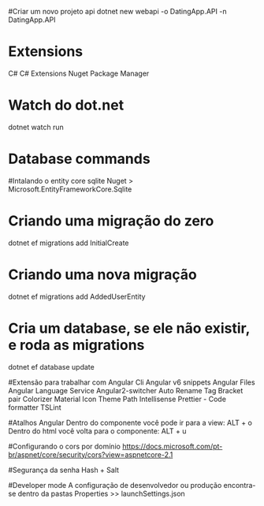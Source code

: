 #Criar um novo projeto api
dotnet new webapi -o DatingApp.API -n DatingApp.API

# Extensions
C#
C# Extensions
Nuget Package Manager

# Watch do dot.net
dotnet watch run

# Database commands

#Intalando o entity core sqlite
Nuget > Microsoft.EntityFrameworkCore.Sqlite

# Criando uma migração do zero
dotnet ef migrations add InitialCreate

# Criando uma nova migração
dotnet ef migrations add AddedUserEntity

# Cria um database, se ele não existir, e roda as migrations
dotnet ef database update

#Extensão para trabalhar com Angular Cli
Angular v6 snippets
Angular Files
Angular Language Service
Angular2-switcher
Auto Rename Tag
Bracket pair Colorizer
Material Icon Theme
Path Intellisense
Prettier - Code formatter
TSLint

#Atalhos Angular
Dentro do componente você pode ir para a view: ALT + o
Dentro do html você volta para o componente: ALT + u

#Configurando o cors por domínio
https://docs.microsoft.com/pt-br/aspnet/core/security/cors?view=aspnetcore-2.1

#Segurança da senha
Hash + Salt

#Developer mode
A configuração de desenvolvedor ou produção encontra-se dentro da pastas Properties >> launchSettings.json

